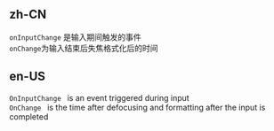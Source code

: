 ## zh-CN

`onInputChange` 是输入期间触发的事件  
`onChange`为输入结束后失焦格式化后的时间

## en-US

`OnInputChange ` is an event triggered during input  
`OnChange ` is the time after defocusing and formatting after the input is completed

